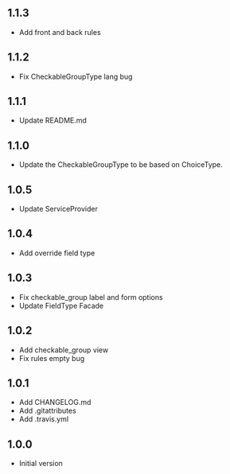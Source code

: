 ## 1.1.3
- Add front and back rules
## 1.1.2
- Fix CheckableGroupType lang bug
## 1.1.1
- Update README.md
## 1.1.0
- Update the CheckableGroupType to be based on ChoiceType.

## 1.0.5
- Update ServiceProvider
## 1.0.4
- Add override field type
## 1.0.3
- Fix checkable_group label and form options
- Update FieldType Facade
## 1.0.2
- Add checkable_group view
- Fix rules empty bug
## 1.0.1
- Add CHANGELOG.md
- Add .gitattributes
- Add .travis.yml
## 1.0.0
- Initial version
